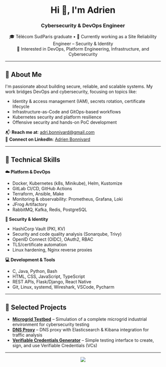 <h1 align="center">Hi 👋, I'm Adrien</h1>
<h3 align="center">Cybersecurity & DevOps Engineer</h3>

<p align="center">
🎓 Télécom SudParis graduate • 💼 Currently working as a Site Reliability Engineer – Security & Identity<br>
🔧 Interested in DevOps, Platform Engineering, Infrastructure, and Cybersecurity
</p>

---

## 🚀 About Me

I'm passionate about building secure, reliable, and scalable systems. My work bridges DevOps and cybersecurity, focusing on topics like:

- Identity & access management (IAM), secrets rotation, certificate lifecycle
- Infrastructure-as-Code and GitOps-based workflows
- Kubernetes security and platform resilience
- Offensive security and hands-on PoC development

📬 **Reach me at**: adri.bonnivard@gmail.com  
🔗 **Connect on LinkedIn**: [Adrien Bonnivard](https://www.linkedin.com/in/adrien-bonnivard/)

---

## 🧠 Technical Skills

**☁️ Platform & DevOps**
- Docker, Kubernetes (k8s, Minikube), Helm, Kustomize
- GitLab CI/CD, GitHub Actions
- Terraform, Ansible, Make
- Monitoring & observability: Prometheus, Grafana, Loki
- JFrog Artifactory
- RabbitMQ, Kafka, Redis, PostgreSQL

**🔐 Security & Identity**
- HashiCorp Vault (PKI, KV)
- Security and code quality analysis (Sonarqube, Trivy)
- OpenID Connect (OIDC), OAuth2, RBAC
- TLS/certificate automation
- Linux hardening, Nginx reverse proxies

**💻 Development & Tools**
- C, Java, Python, Bash
- HTML, CSS, JavaScript, TypeScript
- REST APIs, Flask/Django, React Native
- Git, Linux, systemd, Wireshark, VSCode, Pycharm

---

## 📂 Selected Projects

- [**Microgrid Testbed**](https://github.com/abonnivard/Microgrid-simulation-for-security-test) – Simulation of a complete microgrid industrial environment for cybersecurity testing
- [**DNS Proxy**](https://github.com/abonnivard/proxy-dns) – DNS proxy with Elasticsearch & Kibana integration for traffic analysis
- [**Verifiable Credentials Generator**](https://github.com/abonnivard/VC_generation) – Simple testing interface to create, sign, and use Verifiable Credentials (VCs)

---

<p align="center">
  <img src="https://github-readme-stats.vercel.app/api/top-langs/?username=abonnivard&layout=compact&langs_count=8&hide_border=true" />
</p>
